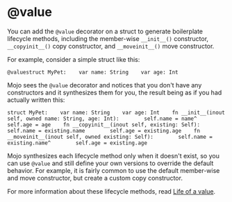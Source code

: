 # @value

You can add the `@value` decorator on a struct to generate boilerplate lifecycle methods, including the member-wise `__init__()` constructor, `__copyinit__()` copy constructor, and `__moveinit__()` move constructor.

For example, consider a simple struct like this:

```
@valuestruct MyPet:    var name: String    var age: Int
```

Mojo sees the `@value` decorator and notices that you don't have any constructors and it synthesizes them for you, the result being as if you had actually written this:

```
struct MyPet:    var name: String    var age: Int    fn __init__(inout self, owned name: String, age: Int):        self.name = name^        self.age = age    fn __copyinit__(inout self, existing: Self):        self.name = existing.name        self.age = existing.age    fn __moveinit__(inout self, owned existing: Self):        self.name = existing.name^        self.age = existing.age
```

Mojo synthesizes each lifecycle method only when it doesn't exist, so you can use `@value` and still define your own versions to override the default behavior. For example, it is fairly common to use the default member-wise and move constructor, but create a custom copy constructor.

For more information about these lifecycle methods, read [Life of a value](https://docs.modular.com/mojo/manual/lifecycle/life.html).